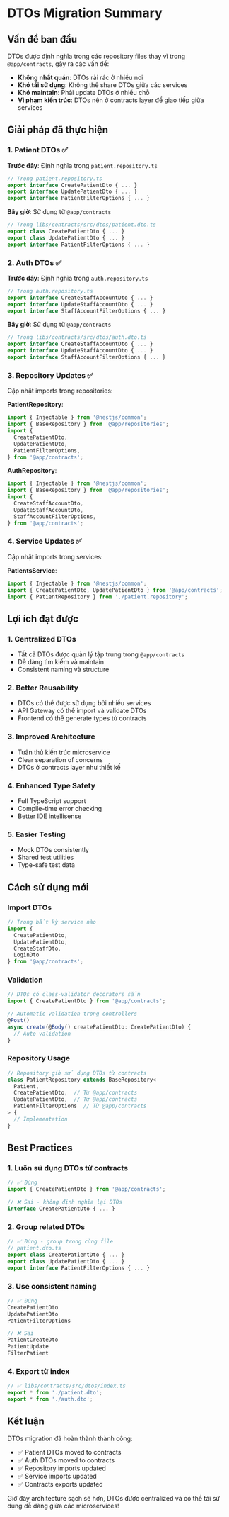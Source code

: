 # DTOs Migration Summary

## Vấn đề ban đầu
DTOs được định nghĩa trong các repository files thay vì trong `@app/contracts`, gây ra các vấn đề:
- **Không nhất quán**: DTOs rải rác ở nhiều nơi
- **Khó tái sử dụng**: Không thể share DTOs giữa các services
- **Khó maintain**: Phải update DTOs ở nhiều chỗ
- **Vi phạm kiến trúc**: DTOs nên ở contracts layer để giao tiếp giữa services

## Giải pháp đã thực hiện

### 1. **Patient DTOs** ✅
**Trước đây**: Định nghĩa trong `patient.repository.ts`
```typescript
// Trong patient.repository.ts
export interface CreatePatientDto { ... }
export interface UpdatePatientDto { ... }
export interface PatientFilterOptions { ... }
```

**Bây giờ**: Sử dụng từ `@app/contracts`
```typescript
// Trong libs/contracts/src/dtos/patient.dto.ts
export class CreatePatientDto { ... }
export class UpdatePatientDto { ... }
export interface PatientFilterOptions { ... }
```

### 2. **Auth DTOs** ✅
**Trước đây**: Định nghĩa trong `auth.repository.ts`
```typescript
// Trong auth.repository.ts  
export interface CreateStaffAccountDto { ... }
export interface UpdateStaffAccountDto { ... }
export interface StaffAccountFilterOptions { ... }
```

**Bây giờ**: Sử dụng từ `@app/contracts`
```typescript
// Trong libs/contracts/src/dtos/auth.dto.ts
export interface CreateStaffAccountDto { ... }
export interface UpdateStaffAccountDto { ... }
export interface StaffAccountFilterOptions { ... }
```

### 3. **Repository Updates** ✅
Cập nhật imports trong repositories:

**PatientRepository**:
```typescript
import { Injectable } from '@nestjs/common';
import { BaseRepository } from '@app/repositories';
import {
  CreatePatientDto,
  UpdatePatientDto, 
  PatientFilterOptions,
} from '@app/contracts';
```

**AuthRepository**:
```typescript
import { Injectable } from '@nestjs/common';
import { BaseRepository } from '@app/repositories';
import {
  CreateStaffAccountDto,
  UpdateStaffAccountDto,
  StaffAccountFilterOptions,
} from '@app/contracts';
```

### 4. **Service Updates** ✅
Cập nhật imports trong services:

**PatientsService**:
```typescript
import { Injectable } from '@nestjs/common';
import { CreatePatientDto, UpdatePatientDto } from '@app/contracts';
import { PatientRepository } from './patient.repository';
```

## Lợi ích đạt được

### 1. **Centralized DTOs**
- Tất cả DTOs được quản lý tập trung trong `@app/contracts`
- Dễ dàng tìm kiếm và maintain
- Consistent naming và structure

### 2. **Better Reusability**
- DTOs có thể được sử dụng bởi nhiều services
- API Gateway có thể import và validate DTOs
- Frontend có thể generate types từ contracts

### 3. **Improved Architecture**
- Tuân thủ kiến trúc microservice
- Clear separation of concerns
- DTOs ở contracts layer như thiết kế

### 4. **Enhanced Type Safety**
- Full TypeScript support
- Compile-time error checking
- Better IDE intellisense

### 5. **Easier Testing**
- Mock DTOs consistently
- Shared test utilities
- Type-safe test data

## Cách sử dụng mới

### Import DTOs
```typescript
// Trong bất kỳ service nào
import { 
  CreatePatientDto, 
  UpdatePatientDto,
  CreateStaffDto,
  LoginDto 
} from '@app/contracts';
```

### Validation
```typescript
// DTOs có class-validator decorators sẵn
import { CreatePatientDto } from '@app/contracts';

// Automatic validation trong controllers
@Post()
async create(@Body() createPatientDto: CreatePatientDto) {
  // Auto validation
}
```

### Repository Usage
```typescript
// Repository giờ sử dụng DTOs từ contracts
class PatientRepository extends BaseRepository<
  Patient,
  CreatePatientDto,  // Từ @app/contracts
  UpdatePatientDto,  // Từ @app/contracts
  PatientFilterOptions  // Từ @app/contracts
> {
  // Implementation
}
```

## Best Practices

### 1. **Luôn sử dụng DTOs từ contracts**
```typescript
// ✅ Đúng
import { CreatePatientDto } from '@app/contracts';

// ❌ Sai - không định nghĩa lại DTOs
interface CreatePatientDto { ... }
```

### 2. **Group related DTOs**
```typescript
// ✅ Đúng - group trong cùng file
// patient.dto.ts
export class CreatePatientDto { ... }
export class UpdatePatientDto { ... }
export interface PatientFilterOptions { ... }
```

### 3. **Use consistent naming**
```typescript
// ✅ Đúng
CreatePatientDto
UpdatePatientDto  
PatientFilterOptions

// ❌ Sai
PatientCreateDto
PatientUpdate
FilterPatient
```

### 4. **Export từ index**
```typescript
// ✅ libs/contracts/src/dtos/index.ts
export * from './patient.dto';
export * from './auth.dto';
```

## Kết luận

DTOs migration đã hoàn thành thành công:
- ✅ Patient DTOs moved to contracts
- ✅ Auth DTOs moved to contracts  
- ✅ Repository imports updated
- ✅ Service imports updated
- ✅ Contracts exports updated

Giờ đây architecture sạch sẽ hơn, DTOs được centralized và có thể tái sử dụng dễ dàng giữa các microservices!